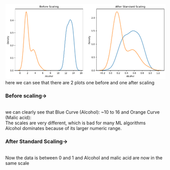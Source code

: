 ![Before and After scaling](image.png)
here we can see that there are 2 plots one before and one after scaling <br>
<h3>Before scaling-></h3><br>
we can clearly see that Blue Curve (Alcohol):
~10 to 16
and Orange Curve (Malic acid):<br>
The scales are very different, which is bad for many ML algorithms<br>
Alcohol dominates because of its larger numeric range.<br>
<h3>After Standard Scaling-></h3><br>
Now the data is between 0 and 1
and Alcohol and malic acid are now in the same scale


